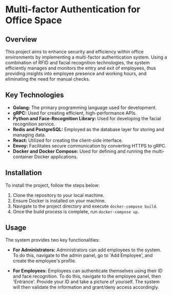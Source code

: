 # Multi-factor Authentication for Office Space

## Overview

This project aims to enhance security and efficiency within office environments by implementing a multi-factor authentication system. Using a combination of RFID and facial recognition technologies, the system efficiently manages and monitors the entry and exit of employees, thus providing insights into employee presence and working hours, and eliminating the need for manual checks.

## Key Technologies

- **Golang:** The primary programming language used for development.
- **gRPC:** Used for creating efficient, high-performance APIs.
- **Python and Face-Recognition Library:** Used for developing the facial recognition service.
- **Redis and PostgreSQL:** Employed as the database layer for storing and managing data.
- **React:** Utilized for creating the client-side interface.
- **Envoy:** Facilitates secure communication by converting HTTPS to gRPC.
- **Docker and Docker Compose:** Used for defining and running the multi-container Docker applications.

## Installation

To install the project, follow the steps below:

1. Clone the repository to your local machine.
2. Ensure Docker is installed on your machine.
3. Navigate to the project directory and execute `docker-compose build`.
4. Once the build process is complete, run `docker-compose up`.

## Usage

The system provides two key functionalities: 

- **For Administrators:** Administrators can add employees to the system. To do this, navigate to the admin panel, go to 'Add Employee', and create the employee's profile.
  
- **For Employees:** Employees can authenticate themselves using their ID and face recognition. To do this, navigate to the employee panel, then 'Entrance'. Provide your ID and take a picture of yourself. The system will then validate the information and grant/deny access accordingly.
